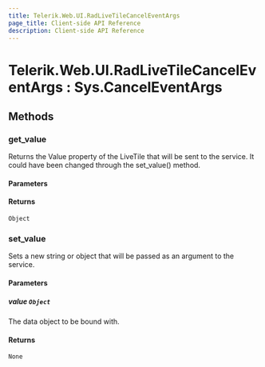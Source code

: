 ```yaml
---
title: Telerik.Web.UI.RadLiveTileCancelEventArgs
page_title: Client-side API Reference
description: Client-side API Reference
---
```


# Telerik.Web.UI.RadLiveTileCancelEventArgs : Sys.CancelEventArgs 

## Methods

### get_value

Returns the Value property of the LiveTile that will be sent to the service. It could have been changed through the set_value() method. 

#### Parameters

#### Returns

`Object` 

### set_value

Sets a new string or object that will be passed as an argument to the service. 

#### Parameters

##### value `Object`

The data object to be bound with.

#### Returns

`None` 




